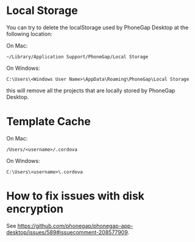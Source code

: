 # Local Storage

You can try to delete the localStorage used by PhoneGap Desktop at the following location:

On Mac:

`~/Library/Application Support/PhoneGap/Local Storage`

On Windows:

`C:\Users\<Windows User Name>\AppData\Roaming\PhoneGap\Local Storage`

this will remove all the projects that are locally stored by PhoneGap Desktop.

# Template Cache

On Mac:

`/Users/<username>/.cordova`

On Windows:

`C:\Users\<username>\.cordova`

# How to fix issues with disk encryption

See https://github.com/phonegap/phonegap-app-desktop/issues/589#issuecomment-208577909.